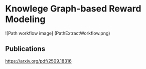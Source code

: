 # Knowlege Graph-based Reward Modeling

![Path workflow image]
(PathExtractWorkflow.png)

## Publications

https://arxiv.org/pdf/2509.18316
